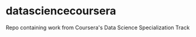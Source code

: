 datasciencecoursera
===================

Repo containing work from Coursera's Data Science Specialization Track
